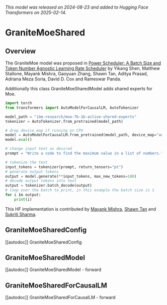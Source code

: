 <!--Copyright 2025 The HuggingFace Team. All rights reserved.

Licensed under the Apache License, Version 2.0 (the "License"); you may not use this file except in compliance with
the License. You may obtain a copy of the License at

http://www.apache.org/licenses/LICENSE-2.0

Unless required by applicable law or agreed to in writing, software distributed under the License is distributed on
an "AS IS" BASIS, WITHOUT WARRANTIES OR CONDITIONS OF ANY KIND, either express or implied. See the License for the
specific language governing permissions and limitations under the License.

⚠️ Note that this file is in Markdown but contain specific syntax for our doc-builder (similar to MDX) that may not be
rendered properly in your Markdown viewer.

-->
*This model was released on 2024-08-23 and added to Hugging Face Transformers on 2025-02-14.*

# GraniteMoeShared

## Overview


The GraniteMoe model was proposed in [Power Scheduler: A Batch Size and Token Number Agnostic Learning Rate Scheduler](https://huggingface.co/papers/2408.13359) by Yikang Shen, Matthew Stallone, Mayank Mishra, Gaoyuan Zhang, Shawn Tan, Aditya Prasad, Adriana Meza Soria, David D. Cox and Rameswar Panda.

Additionally this class GraniteMoeSharedModel adds shared experts for Moe.

```python
import torch
from transformers import AutoModelForCausalLM, AutoTokenizer

model_path = "ibm-research/moe-7b-1b-active-shared-experts"
tokenizer = AutoTokenizer.from_pretrained(model_path)

# drop device_map if running on CPU
model = AutoModelForCausalLM.from_pretrained(model_path, device_map="auto")
model.eval()

# change input text as desired
prompt = "Write a code to find the maximum value in a list of numbers."

# tokenize the text
input_tokens = tokenizer(prompt, return_tensors="pt")
# generate output tokens
output = model.generate(**input_tokens, max_new_tokens=100)
# decode output tokens into text
output = tokenizer.batch_decode(output)
# loop over the batch to print, in this example the batch size is 1
for i in output:
    print(i)
```

This HF implementation is contributed by [Mayank Mishra](https://huggingface.co/mayank-mishra), [Shawn Tan](https://huggingface.co/shawntan) and [Sukriti Sharma](https://huggingface.co/SukritiSharma).


## GraniteMoeSharedConfig

[[autodoc]] GraniteMoeSharedConfig

## GraniteMoeSharedModel

[[autodoc]] GraniteMoeSharedModel
    - forward

## GraniteMoeSharedForCausalLM

[[autodoc]] GraniteMoeSharedForCausalLM
    - forward